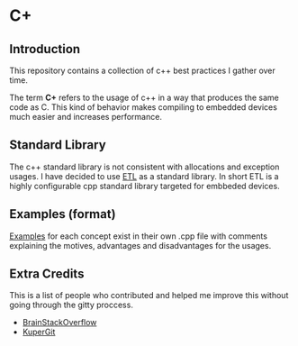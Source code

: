 # C+

## Introduction

This repository contains a collection of c++ best practices I gather over time. 

The term **C+** refers to the usage of c++ in a way that produces the same code as C. This kind of behavior makes compiling to embedded devices much easier and increases performance.

## Standard Library
The c++ standard library is not consistent with allocations and exception usages. I have decided to use [ETL](https://github.com/ETLCPP/etl) as a standard library. In short ETL is a highly configurable cpp standard library targeted for embbeded devices.

## Examples (format)
[Examples](./examples) for each concept exist in their own .cpp file with comments explaining the motives, advantages and disadvantages for the usages.

## Extra Credits
This is a list of people who contributed and helped me improve this
without going through the gitty proccess.

* [BrainStackOverflow](https://github.com/BrainStackOverFlow)
* [KuperGit](https://github.com/Kupercraft)